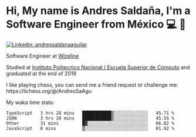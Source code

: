 # Hi, My name is Andres Saldaña, I'm a Software Engineer from México :computer: :boy:

[![Linkedin: andressaldanaaguilar](https://img.shields.io/badge/-andressaldanaaguilar-blue?style=flat-square&logo=Linkedin&logoColor=white&link=https://www.linkedin.com/in/thaianebraga/)](https://www.linkedin.com/in/andressaldanaaguilar)

<p>Software Engineer at <a href="https://www.wizeline.com/">Wizeline</a></p>
<p>Studied at <a href="https://en.wikipedia.org/wiki/ESCOM">Instituto Politecnico Nacional / Escuela Superior de Cómputo</a> and graduated at the end of 2019</p>
<p>I like playing chess, you can send me a friend request or challenge me: https://lichess.org/@/AndresSaAgu</p>

<p> My waka time stats: </p>

<!--START_SECTION:waka-->
```text
TypeScript   3 hrs 28 mins   ███████████▒░░░░░░░░░░░░░   45.71 % 
JSON         3 hrs 28 mins   ███████████▒░░░░░░░░░░░░░   45.55 % 
Other        31 mins         █▓░░░░░░░░░░░░░░░░░░░░░░░   06.82 % 
JavaScript   8 mins          ▒░░░░░░░░░░░░░░░░░░░░░░░░   01.92 % 
```
<!--END_SECTION:waka-->
